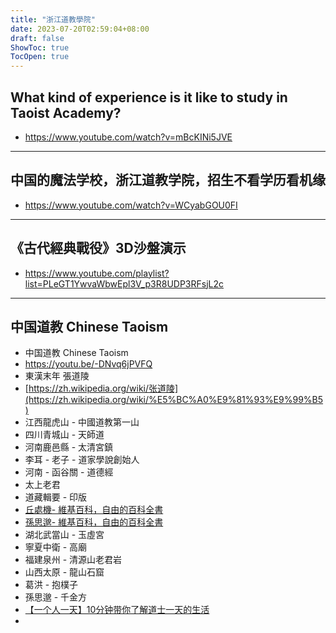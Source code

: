 ```yaml
---
title: "浙江道教學院"
date: 2023-07-20T02:59:04+08:00
draft: false
ShowToc: true
TocOpen: true
---
```




## What kind of experience is it like to study in Taoist Academy?

- https://www.youtube.com/watch?v=mBcKINi5JVE

---

## 中国的魔法学校，浙江道教学院，招生不看学历看机缘

- https://www.youtube.com/watch?v=WCyabGOU0FI

---

## 《古代經典戰役》3D沙盤演示

- https://www.youtube.com/playlist?list=PLeGT1YwvaWbwEpl3V_p3R8UDP3RFsjL2c

---

## 中国道教 Chinese Taoism

- 中国道教 Chinese Taoism
- https://youtu.be/-DNvq6jPVFQ
- 東漢末年 張道陵
- [https://zh.wikipedia.org/wiki/张道陵](https://zh.wikipedia.org/wiki/%E5%BC%A0%E9%81%93%E9%99%B5)
- 江西龍虎山 - 中國道教第一山
- 四川青城山 - 天師道
- 河南鹿邑縣 - 太清宮鎮
- 李耳 - 老子 - 道家學說創始人
- 河南 - 函谷關 - 道德經
- 太上老君
- 道藏輯要 - 印版
- [丘處機- 維基百科，自由的百科全書](https://zh.wikipedia.org/zh-hant/%E4%B8%98%E5%A4%84%E6%9C%BA)
- [孫思邈- 維基百科，自由的百科全書](https://zh.wikipedia.org/zh-hant/%E5%AD%99%E6%80%9D%E9%82%88)
- 湖北武當山 - 玉虛宮
- 寧夏中衛 - 高廟
- 福建泉州 - 清源山老君岩 
- 山西太原 - 龍山石窟
- 葛洪 - 抱樸子
- 孫思邈 - 千金方
- [【一个人一天】10分钟带你了解道士一天的生活](https://youtu.be/fyR0VOGGlLg)
- 

